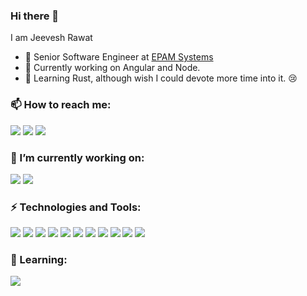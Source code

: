  ### Hi there 👋

I am Jeevesh Rawat
- 💼 Senior Software Engineer at [EPAM Systems](https://www.epam.com/)
- 🔭 Currently working on Angular and Node.
- 🌱 Learning Rust, although wish I could devote more time into it. 😢

### 📫 How to reach me: 
![][b-linkedin]
![][b-instagram]
![][b-gmail]

### 🔭 I’m currently working on:
![][b-angular]
![][b-node]

### ⚡ Technologies and Tools:
![][b-typescript]
![][b-javascript]
![][b-swift]
![][b-objective_c]
![][b-angular]
![][b-react]
![][b-node]
![][b-mac]
![][b-linux]
![][b-intelli-j]
![][b-vscode]

### 🌱 Learning:
![][b-rust]

<!-- Badge Links -->
[b-linkedin]: https://raster.shields.io/badge/LinkedIn-jeeveshrawat-informational?style=social&logo=linkedin&&link=https://www.linkedin.com/in/jeeveshrawat
[b-instagram]: https://raster.shields.io/badge/Instagram-@imjeevesh-informational?style=social&logo=instagram&&link=https://www.instagram.com/imjeevesh
[b-gmail]: https://raster.shields.io/badge/Gmail-jrawat2009-informational?style=social&logo=gmail&&link=mailto:jrawat2009@gmail.com

[b-mac]: https://raster.shields.io/badge/OS-Apple-informational?style=for-the-badge&logo=apple&
[b-linux]: https://raster.shields.io/badge/OS-Linux-informational?style=for-the-badge&logo=linux&

[b-intelli-j]: https://img.shields.io/badge/Editor-IntelliJ_IDEA-informational?style=for-the-badge&logo=intellij-idea&
[b-vscode]: https://img.shields.io/badge/Editor-Visual_Studio_Code-informational?style=for-the-badge&logo=visual-studio-code&

[b-typescript]: https://img.shields.io/badge/Code-Typescript-informational?style=for-the-badge&logo=typescript&
[b-javascript]: https://img.shields.io/badge/Code-JavaScript-informational?style=for-the-badge&logo=javascript&
[b-rust]: https://img.shields.io/badge/Code-Rust-informational?style=for-the-badge&logo=rust&
[b-swift]: https://img.shields.io/badge/Code-Swift-informational?style=for-the-badge&logo=swift&
[b-objective_c]: https://img.shields.io/badge/Code-Objective_C-informational?style=for-the-badge&logo=c&

[b-angular]: https://img.shields.io/badge/Tech-Angular-informational?style=for-the-badge&logo=angular&
[b-react]: https://img.shields.io/badge/Tech-React-informational?style=for-the-badge&logo=react&
[b-node]: https://img.shields.io/badge/Tech-Node-informational?style=for-the-badge&logo=node.js&
